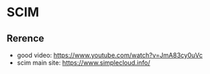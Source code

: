 # SCIM

## Rerence
- good video: https://www.youtube.com/watch?v=JmA83cy0uVc
- scim main site: https://www.simplecloud.info/
